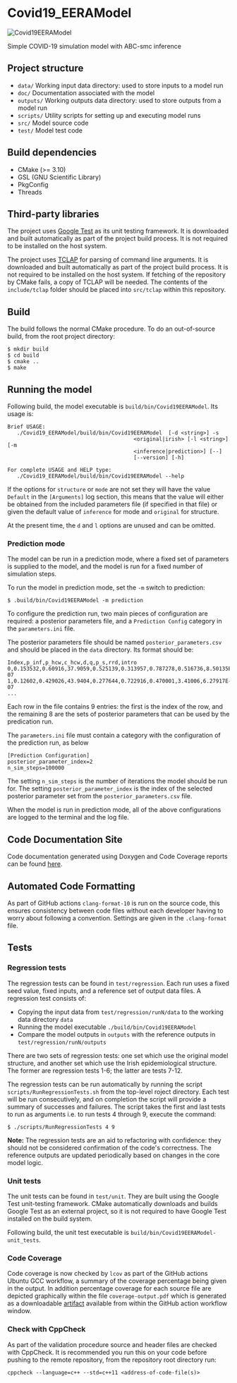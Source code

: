 # Covid19_EERAModel
![Covid19EERAModel](https://github.com/ScottishCovidResponse/Covid19_EERAModel/workflows/Covid19EERAModel/badge.svg?branch=dev)

Simple COVID-19 simulation model with ABC-smc inference

## Project structure
 * `data/` Working input data directory: used to store inputs to a model run
 * `doc/` Documentation associated with the model
 * `outputs/` Working outputs data directory: used to store outputs from a model run
 * `scripts/` Utility scripts for setting up and executing model runs
 * `src/` Model source code
 * `test/` Model test code

## Build dependencies
 * CMake (>= 3.10)
 * GSL (GNU Scientific Library)
 * PkgConfig
 * Threads

## Third-party libraries
The project uses [Google Test](https://github.com/google/googletest) as its unit testing framework. It
is downloaded and built automatically as part of the project build process. It is not required to be
installed on the host system.

The project uses [TCLAP](http://tclap.sourceforge.net/) for parsing of command line arguments. It is
downloaded and built automatically as part of the project build process. It is not required to be 
installed on the host system. If fetching of the repository by CMake fails, a copy of TCLAP will be 
needed. The contents of the `include/tclap` folder should be placed into `src/tclap` within this repository.

## Build
The build follows the normal CMake procedure. To do an out-of-source build, from the root project
directory:
```
$ mkdir build
$ cd build
$ cmake ..
$ make
```

## Running the model
Following build, the model executable is `build/bin/Covid19EERAModel`. Its usage is:
```
Brief USAGE: 
   ./Covid19_EERAModel/build/bin/Covid19EERAModel  [-d <string>] -s
                                        <original|irish> [-l <string>] [-m
                                        <inference|prediction>] [--]
                                        [--version] [-h]

For complete USAGE and HELP type: 
   ./Covid19_EERAModel/build/bin/Covid19EERAModel --help
```

If the options for `structure` or `mode` are not set they will have the value `Default` in the 
`[Arguments]` log section, this means that the value will either be obtained from the included 
parameters file (if specified in that file) or given the default value of `inference` for mode and
`original` for structure.

At the present time, the `d` and `l` options are unused and can be omitted.

### Prediction mode
The model can be run in a prediction mode, where a fixed set of parameters is supplied to the model,
and the model is run for a fixed number of simulation steps.

To run the model in prediction mode, set the `-m` switch to prediction:
```
$ .build/bin/Covid19EERAModel -m prediction
```
To configure the prediction run, two main pieces of configuration are required: a posterior parameters
file, and a `Prediction Config` category in the `parameters.ini` file.

The posterior parameters file should be named `posterior_parameters.csv` and should be placed in the
`data` directory. Its format should be:
```
Index,p_inf,p_hcw,c_hcw,d,q,p_s,rrd,intro
0,0.153532,0.60916,37.9059,0.525139,0.313957,0.787278,0.516736,8.50135E-07
1,0.12602,0.429026,43.9404,0.277644,0.722916,0.470001,3.41006,6.27917E-07
...
```
Each row in the file contains 9 entries: the first is the index of the row, and the remaining 8 are 
the sets of posterior parameters that can be used by the predication run.

The `parameters.ini` file must contain a category with the configuration of the prediction run, as
below
```
[Prediction Configuration]
posterior_parameter_index=2
n_sim_steps=100000
```
The setting `n_sim_steps` is the number of iterations the model should be run for. The setting 
`posterior_parameter_index` is the index of the selected posterior parameter set from the 
`posterior_parameters.csv` file.

When the model is run in prediction mode, all of the above configurations are logged to the terminal
and the log file.

## Code Documentation Site

Code documentation generated using Doxygen and Code Coverage reports can be found [here](https://scottishcovidresponse.github.io/Covid19_EERAModel/).

## Automated Code Formatting

As part of GitHub actions `clang-format-10` is run on the source code, this ensures consistency between code files without each developer having to worry
about following a convention. Settings are given in the `.clang-format` file.

## Tests

### Regression tests
The regression tests can be found in `test/regression`. Each run uses a fixed seed value, fixed inputs,
and a reference set of output data files. A regression test consists of:

* Copying the input data from `test/regression/runN/data` to the working data directory `data`
* Running the model executable `./build/bin/Covid19EERAModel`
* Compare the model outputs in `outputs` with the reference outputs in `test/regression/runN/outputs`

There are two sets of regression tests: one set which use the original model structure, and another 
set which use the Irish epidemiological structure. The former are regression tests 1-6; the latter
are tests 7-12.

The regression tests can be run automatically by running the script `scripts/RunRegressionTests.sh` 
from the top-level roject directory. Each test will be run consecutively, and on completion the 
script will provide a summary of successes and failures. The script takes the first and last tests
to run as arguments i.e. to run tests 4 through 9, execute the command:
```
$ ./scripts/RunRegressionTests 4 9
```

**Note:** The regression tests are an aid to refactoring with confidence: they should not be considered
confirmation of the code's correctness. The reference outputs are updated periodically based on 
changes in the core model logic.

### Unit tests
The unit tests can be found in `test/unit`. They are built using the Google Test unit-testing framework.
CMake automatically downloads and builds Google Test as an external project, so it is not required to have
Google Test installed on the build system.

Following build, the unit test executable is `build/bin/Covid19EERAModel-unit_tests`.

### Code Coverage
Code coverage is now checked by `lcov` as part of the GitHub actions Ubuntu GCC workflow, a summary of the coverage percentage being given in the output. In addition percentage coverage for each source file are depicted graphically within the file `coverage-output.pdf` which is generated as a downloadable [artifact](https://help.github.com/en/actions/configuring-and-managing-workflows/persisting-workflow-data-using-artifacts) available from within the GitHub action workflow window.

### Check with CppCheck

As part of the validation procedure source and header files are checked with CppCheck. It is recommended you run this on your code before
pushing to the remote repository, from the repository root directory run:

`cppcheck --language=c++ --std=c++11 <address-of-code-file(s)>`

